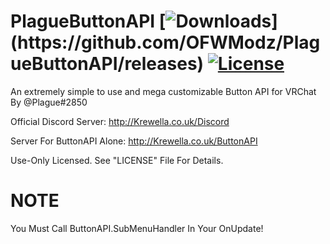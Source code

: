 # PlagueButtonAPI [![Downloads](https://img.shields.io/github/downloads/OFWModz/PlagueButtonAPI/total?color=magenta&label=Latest%20PlagueButtonAPIExample%20Downloads:)](https://github.com/OFWModz/PlagueButtonAPI/releases) [![License](https://img.shields.io/badge/License-Use%20Only-magenta.svg)](https://shields.io/)
An extremely simple to use and mega customizable Button API for VRChat By @Plague#2850

Official Discord Server: http://Krewella.co.uk/Discord

Server For ButtonAPI Alone: http://Krewella.co.uk/ButtonAPI

Use-Only Licensed. See "LICENSE" File For Details.

# NOTE
You Must Call ButtonAPI.SubMenuHandler In Your OnUpdate!
